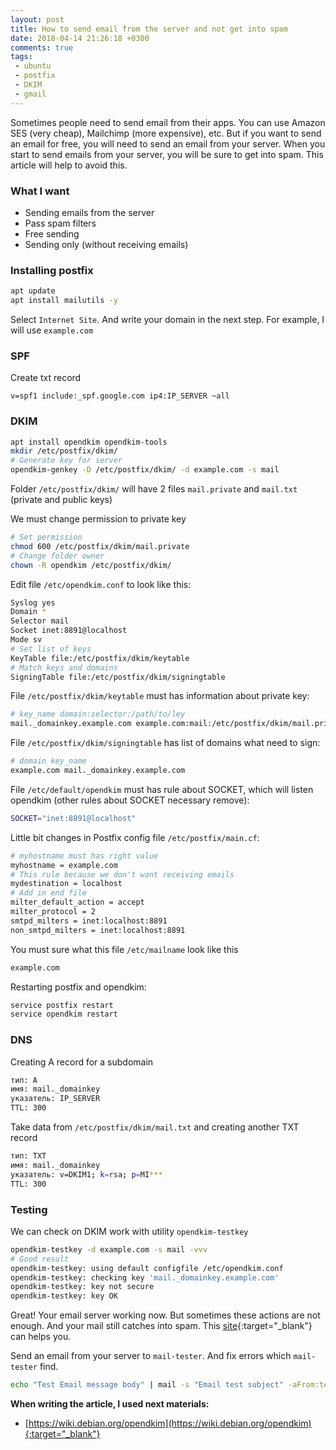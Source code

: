 ```yaml
---
layout: post
title: How to send email from the server and not get into spam
date: 2018-04-14 21:26:18 +0300
comments: true
tags: 
 - ubuntu 
 - postfix 
 - DKIM
 - gmail
---
```


Sometimes people need to send email from their apps. You can use Amazon SES (very cheap), Mailchimp (more expensive), etc. But if you want to send an email for free, you will need to send an email from your server. When you start to send emails from your server, you will be sure to get into spam. This article will help to avoid this.

### What I want
 - Sending emails from the server
 - Pass spam filters
 - Free sending
 - Sending only (without receiving emails)

### Installing postfix
```bash
apt update
apt install mailutils -y
```
Select `Internet Site`. And write your domain in the next step. For example, I will use `example.com`

### SPF
Create txt record
```
v=spf1 include:_spf.google.com ip4:IP_SERVER ~all
```

### DKIM
```bash
apt install opendkim opendkim-tools
mkdir /etc/postfix/dkim/
# Generate key for server
opendkim-genkey -D /etc/postfix/dkim/ -d example.com -s mail
```
Folder `/etc/postfix/dkim/` will have 2 files `mail.private` and `mail.txt` (private and public keys)

We must change permission to private key
```bash
# Set permission
chmod 600 /etc/postfix/dkim/mail.private
# Change folder owner
chown -R opendkim /etc/postfix/dkim/
```
Edit file `/etc/opendkim.conf` to look like this:
```bash
Syslog yes
Domain *
Selector mail
Socket inet:8891@localhost  
Mode sv
# Set list of keys
KeyTable file:/etc/postfix/dkim/keytable
# Match keys and domains
SigningTable file:/etc/postfix/dkim/signingtable
```
File `/etc/postfix/dkim/keytable` must has information about private key:
```bash
# key_name domain:selector:/path/to/ley
mail._domainkey.example.com example.com:mail:/etc/postfix/dkim/mail.private
```
File `/etc/postfix/dkim/signingtable` has list of domains what need to sign:
```bash
# domain key_name
example.com mail._domainkey.example.com
```
File `/etc/default/opendkim` must has rule about SOCKET, which will listen opendkim (other rules about SOCKET necessary remove):
```bash
SOCKET="inet:8891@localhost"
```
Little bit changes in Postfix config file `/etc/postfix/main.cf`:
```bash
# myhostname must has right value
myhostname = example.com
# This rule because we don't want receiving emails
mydestination = localhost
# Add in end file
milter_default_action = accept
milter_protocol = 2
smtpd_milters = inet:localhost:8891
non_smtpd_milters = inet:localhost:8891
```
You must sure what this file `/etc/mailname` look like this
```bash
example.com
```
Restarting postfix and opendkim:
```bash
service postfix restart
service opendkim restart
```

### DNS
Creating A record for a subdomain
```bash
тип: A
имя: mail._domainkey
указатель: IP_SERVER
TTL: 300
```
Take data from `/etc/postfix/dkim/mail.txt` and creating another TXT record
```bash
тип: TXT
имя: mail._domainkey
указатель: v=DKIM1; k=rsa; p=MI*** 
TTL: 300
```
### Testing
We can check on DKIM work with utility `opendkim-testkey`
```bash
opendkim-testkey -d example.com -s mail -vvv
# Good result
opendkim-testkey: using default configfile /etc/opendkim.conf
opendkim-testkey: checking key 'mail._domainkey.example.com'
opendkim-testkey: key not secure
opendkim-testkey: key OK
```
Great! Your email server working now. But sometimes these actions are not enough. And your mail still catches into spam. This [site](https://www.mail-tester.com/){:target="_blank"} can helps you. 

Send an email from your server to `mail-tester`. And fix errors which `mail-tester` find.
```bash
echo "Test Email message body" | mail -s "Email test subject" -aFrom:testemail@example.com besthopox@gmail.com
```

**When writing the article, I used next materials:**
 - [https://wiki.debian.org/opendkim](https://wiki.debian.org/opendkim){:target="_blank"}
